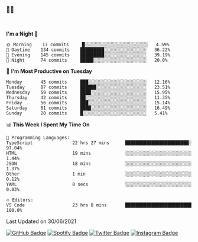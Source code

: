 ### 🤙🍺

<!-- <a href="https://github-readme-stats.vercel.app/api?username=hzak2xx&count_private=true&show_icons=true&theme=dracula">
  <img align="center" src="https://github-readme-stats.vercel.app/api?username=hzak2xx&count_private=true&show_icons=true&theme=dracula" />
</a>
</br> -->
</br>

<!--START_SECTION:waka-->
**I'm a Night 🦉** 

```text
🌞 Morning    17 commits     █░░░░░░░░░░░░░░░░░░░░░░░░   4.59% 
🌆 Daytime    134 commits    █████████░░░░░░░░░░░░░░░░   36.22% 
🌃 Evening    145 commits    █████████░░░░░░░░░░░░░░░░   39.19% 
🌙 Night      74 commits     █████░░░░░░░░░░░░░░░░░░░░   20.0%

```
📅 **I'm Most Productive on Tuesday** 

```text
Monday       45 commits     ███░░░░░░░░░░░░░░░░░░░░░░   12.16% 
Tuesday      87 commits     ██████░░░░░░░░░░░░░░░░░░░   23.51% 
Wednesday    59 commits     ████░░░░░░░░░░░░░░░░░░░░░   15.95% 
Thursday     42 commits     ██░░░░░░░░░░░░░░░░░░░░░░░   11.35% 
Friday       56 commits     ███░░░░░░░░░░░░░░░░░░░░░░   15.14% 
Saturday     61 commits     ████░░░░░░░░░░░░░░░░░░░░░   16.49% 
Sunday       20 commits     █░░░░░░░░░░░░░░░░░░░░░░░░   5.41%

```


📊 **This Week I Spent My Time On** 

```text
💬 Programming Languages: 
TypeScript               22 hrs 27 mins      ████████████████████████░   97.04% 
HTML                     19 mins             ░░░░░░░░░░░░░░░░░░░░░░░░░   1.44% 
JSON                     18 mins             ░░░░░░░░░░░░░░░░░░░░░░░░░   1.37% 
Other                    1 min               ░░░░░░░░░░░░░░░░░░░░░░░░░   0.12% 
YAML                     0 secs              ░░░░░░░░░░░░░░░░░░░░░░░░░   0.03%

🔥 Editors: 
VS Code                  23 hrs 8 mins       █████████████████████████   100.0%

```


 Last Updated on 30/06/2021
<!--END_SECTION:waka-->

[![GitHub Badge](https://img.shields.io/badge/GitHub-100000?style=for-the-badge&logo=github&logoColor=white)](https://github.com/hzak2xx)
[![Spotify Badge](https://img.shields.io/badge/Spotify-1ED760?&style=for-the-badge&logo=spotify&logoColor=white)](https://open.spotify.com/user/uf90s6sbbh75a1mt44clkhkvf)
[![Twitter Badge](https://img.shields.io/badge/Twitter-1DA1F2?style=for-the-badge&logo=twitter&logoColor=white)](https://twitter.com/hzak2xx)
[![Instagram Badge](https://img.shields.io/badge/Instagram-E4405F?style=for-the-badge&logo=instagram&logoColor=white)](https://www.instagram.com/hzak2xx/)
